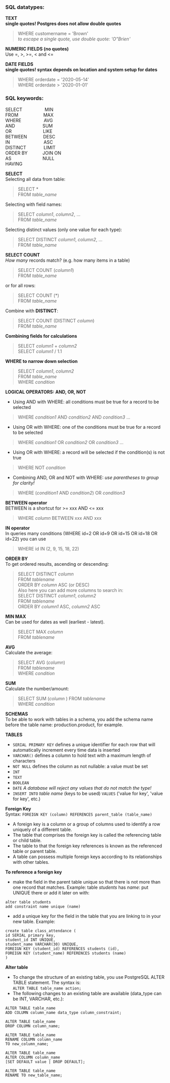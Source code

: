 ### SQL datatypes:

**TEXT**  
**single quotes! Postgres does not allow double quotes**
> WHERE customername = 'Brown'  
*to escape a single quote, use double quote: 'O"Brien'*  

**NUMERIC FIELDS (no quotes)**  
Use =, >, >=, < and <=  

**DATE FIELDS**  
**single quotes! syntax depends on location and system setup for dates**  
> WHERE orderdate = '2020-05-14'  
> WHERE orderdate > '2020-01-01'  

### SQL keywords:
SELECT                  MIN  
FROM                    MAX  
WHERE                  AVG  
AND                      SUM  
OR                         LIKE  
BETWEEN             DESC  
IN                           ASC  
DISTINCT              LIMIT    
ORDER BY            JOIN ON  
AS                         NULL  
HAVING  

**SELECT**  
Selecting all data from table:   
> SELECT *  
> FROM *table_name*

Selecting with field names:  
> SELECT *column1*, *column2*, ...  
> FROM *table_name*

Selecting distinct values (only one value for each type):  
> SELECT DISTINCT *column1*, *column2*, ...  
> FROM *table_name*

**SELECT COUNT**  
*How many* records match? (e.g. how many items in a table)  
> SELECT COUNT (*column1*)  
> FROM *table_name*

or for all rows:  
> SELECT COUNT (*)  
> FROM *table_name*

Combine with **DISTINCT**:  
> SELECT COUNT (DISTINCT *column*)  
> FROM *table_name*

**Combining fields for calculations**  
> SELECT *column1* + *column2*  
> SELECT *column1* / 1.1  

**WHERE to narrow down selection**  
> SELECT *column1*, *column2*  
> FROM *table_name*  
> WHERE *condition*  

**LOGICAL OPERATORS: AND, OR, NOT**  
* Using AND with WHERE: all conditions must be true for a record to be selected
> WHERE *condition1* AND *condition2* AND *condition3* ...  
* Using OR with WHERE: one of the conditions must be true for a record to be selected
> WHERE *condition1* OR *condition2* OR *condition3* ...  
* Using OR with WHERE: a record will be selected if the condition(s) is not true
> WHERE NOT *condition*  
* Combining AND, OR and NOT with WHERE: *use parentheses to group for clarity!*  
> WHERE (*condition1* AND *condition2*) OR *condition3*  

**BETWEEN operator**  
BETWEEN is a shortcut for >= xxx AND <= xxx  
> WHERE *column* BETWEEN xxx AND xxx  

**IN operator**  
In queries many conditions (WHERE id=2 OR id=9 OR id=15 OR id=18 OR id=22) you can use  
> WHERE id IN (2, 9, 15, 18, 22)  

**ORDER BY**  
To get ordered results, ascending or descending:  
> SELECT DISTINCT *column*  
> FROM *tablename*  
> ORDER BY *column* ASC  (or DESC)  
Also here you can add more columns to search in:  
> SELECT DISTINCT *column1*, *column2*  
> FROM *tablename*  
> ORDER BY *column1* ASC, *column2* ASC  

**MIN MAX**  
Can be used for dates as well (earliest - latest).  
> SELECT MAX *column*  
> FROM *tablename*  

**AVG**  
Calculate the average:  
> SELECT AVG (*column*)  
> FROM *tablename*  
> WHERE *condition*  

**SUM**  
Calculate the number/amount:  
> SELECT SUM (*column* ) 
> FROM *tablename*  
> WHERE *condition*  







**SCHEMAS**  
To be able to work with tables in a schema, you add the schema name before the table name: production.product, for example.

**TABLES**  
* `SERIAL PRIMARY KEY` defines a unique identifier for each row that will automatically increment every time data is inserted
* `VARCHAR()` defines a column to hold text with a maximum length of characters
* `NOT NULL` defines the column as not nullable: a value must be set
* `INT`
* `TEXT`
* `BOOLEAN`
* `DATE`
*A database will reject any values that do not match the type!*  
* `INSERT INTO` *table name* (keys to be used) `VALUES` ('value for key', 'value for key', etc.)

**Foreign Key**  
Syntax: `FOREIGN KEY (column) REFERENCES parent_table (table_name)`  
* A foreign key is a column or a group of columns used to identify a row uniquely of a different table.
* The table that comprises the foreign key is called the referencing table or child table.
* The table to that the foreign key references is known as the referenced table or parent table.
* A table can possess multiple foreign keys according to its relationships with other tables. 

**To reference a foreign key**
* make the field in the parent table unique so that there is not more than one record that matches. Example: table *students* has *name*: put UNIQUE there or add it later on with: 
```
alter table students  
add constraint name unique (name)
```
* add a unique key for the field in the table that you are linking to in your new table. Example:  
```
create table class_attendance (
id SERIAL primary key,
student_id INT UNIQUE,
student_name VARCHAR(30) UNIQUE,
FOREIGN KEY (student_id) REFERENCES students (id),
FOREIGN KEY (student_name) REFERENCES students (name)
)
```

**Alter table**
* To change the structure of an existing table, you use PostgreSQL ALTER TABLE statement. The syntax is:  
`ALTER TABLE table_name action;`
* The following changes to an existing table are available (data_type can be INT, VARCHAR, etc.):
```
ALTER TABLE table_name 
ADD COLUMN column_name data_type column_constraint;

ALTER TABLE table_name 
DROP COLUMN column_name;

ALTER TABLE table_name 
RENAME COLUMN column_name 
TO new_column_name;

ALTER TABLE table_name 
ALTER COLUMN column_name 
[SET DEFAULT value | DROP DEFAULT];

ALTER TABLE table_name 
RENAME TO new_table_name;

```











